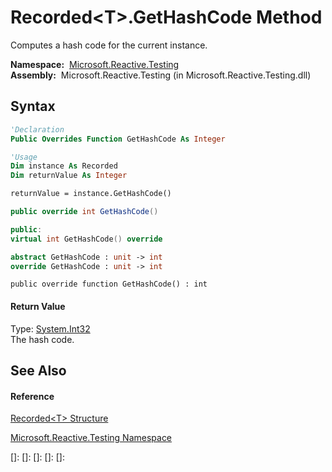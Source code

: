 # Recorded\<T\>.GetHashCode Method

Computes a hash code for the current instance.

**Namespace:**  [Microsoft.Reactive.Testing](Microsoft.Reactive.Testing\Microsoft.Reactive.Testing.md)  
**Assembly:**  Microsoft.Reactive.Testing (in Microsoft.Reactive.Testing.dll)

## Syntax

```vb
'Declaration
Public Overrides Function GetHashCode As Integer
```

```vb
'Usage
Dim instance As Recorded
Dim returnValue As Integer

returnValue = instance.GetHashCode()
```

```csharp
public override int GetHashCode()
```

```c++
public:
virtual int GetHashCode() override
```

```fsharp
abstract GetHashCode : unit -> int 
override GetHashCode : unit -> int 
```

```jscript
public override function GetHashCode() : int
```

#### Return Value

Type: [System.Int32](https://msdn.microsoft.com/en-us/library/td2s409d)  
The hash code.

## See Also

#### Reference

[Recorded\<T\> Structure](Recorded\Recorded(T).md)

[Microsoft.Reactive.Testing Namespace](Microsoft.Reactive.Testing\Microsoft.Reactive.Testing.md)

[]: 
[]: 
[]: 
[]: 
[]: 